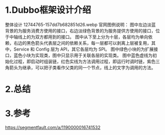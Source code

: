 # 1.Dubbo框架设计介绍
整体设计
12744765-157dd7b682851d26.webp
官网图例说明：
图中左边淡蓝背景的为服务消费方使用的接口，右边淡绿色背景的为服务提供方使用的接口，位于中轴线上的为双方都用到的接口。
图中从下至上分为十层，各层均为单向依赖，右边的黑色箭头代表层之间的依赖关系，每一层都可以剥离上层被复用，其中，Service 和 Config 层为 API，其它各层均为 SPI。
图中绿色小块的为扩展接口，蓝色小块为实现类，图中只显示用于关联各层的实现类。
图中蓝色虚线为初始化过程，即启动时组装链，红色实线为方法调用过程，即运行时调时链，紫色三角箭头为继承，可以把子类看作父类的同一个节点，线上的文字为调用的方法。

# 2.总结
# 3.参考
https://segmentfault.com/a/1190000016741532